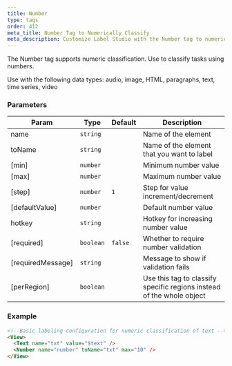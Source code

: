 ```yaml
---
title: Number
type: tags
order: 412
meta_title: Number Tag to Numerically Classify
meta_description: Customize Label Studio with the Number tag to numerically classify tasks in your machine learning and data science projects.
---
```


The Number tag supports numeric classification. Use to classify tasks using numbers.

Use with the following data types: audio, image, HTML, paragraphs, text, time series, video

### Parameters

| Param | Type | Default | Description |
| --- | --- | --- | --- |
| name | <code>string</code> |  | Name of the element |
| toName | <code>string</code> |  | Name of the element that you want to label |
| [min] | <code>number</code> |  | Minimum number value |
| [max] | <code>number</code> |  | Maximum number value |
| [step] | <code>number</code> | <code>1</code> | Step for value increment/decrement |
| [defaultValue] | <code>number</code> |  | Default number value |
| hotkey | <code>string</code> |  | Hotkey for increasing number value |
| [required] | <code>boolean</code> | <code>false</code> | Whether to require number validation |
| [requiredMessage] | <code>string</code> |  | Message to show if validation fails |
| [perRegion] | <code>boolean</code> |  | Use this tag to classify specific regions instead of the whole object |

### Example
```html
<!--Basic labeling configuration for numeric classification of text -->
<View>
  <Text name="txt" value="$text" />
  <Number name="number" toName="txt" max="10" />
</View>
```
